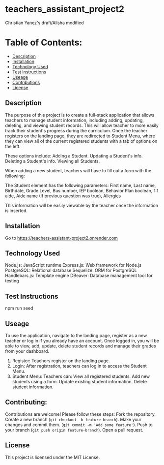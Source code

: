 # teachers_assistant_project2
Christian Yanez's draft/Alisha modified

# Table of Contents:

  - [Description](#description)
  - [Installation](#installation)
  - [Technology Used](#technology-used)
  - [Test Instructions](#test-instructions)
  - [Useage](#useage)
  - [Contributions](#contributing)
  - [License](#license)

  ## Description
  The purpose of this project is to create a full-stack application that allows teachers to manage student information, including adding, updating, deleting, and viewing student records. This will allow teacher to more easily track their student's progress during the curriculum. Once the teacher registers on the landing page, they are redirected to Student Menu, where they can view all of the current registered students with a tab of options on the left.

  These options include:
    Adding a Student.
    Updating a Student's info.
    Deleting a Student's info.
    Viewing all Students.

  When adding a new student, teachers will have to fill out a form with the following:

  The Student element has the following parameters:
    First name,
    Last name,
    Birthdate,
    Grade Level,
    Bus number,
    IEP boolean,
    Behavior Plan boolean,
    1:1 aide,
    Aide name (If previous question was true),
    Allergies

  This information will be easily viewable by the teacher once the information is inserted.

  ## Installation
  Go to https://teachers-assistant-project2.onrender.com

  ## Technology Used
  Node.js: JavaScript runtime
  Express.js: Web framework for Node.js
  PostgreSQL: Relational database
  Sequelize: ORM for PostgreSQL
  Handlebars.js: Template engine
  DBeaver: Database management tool for testing
  
  ## Test Instructions
  npm run seed

  ## Useage
  To use the application, navigate to the landing page, register as a new teacher or log in if you already have an account. Once logged in, you will be able to view, add, update, delete student records and manage their grades from your dashboard.

  1. Register: Teachers register on the landing page.
  2. Login: After registration, teachers can log in to access the Student Menu.
  3. Student Menu: Teachers can:
    View all registered students.
    Add new students using a form.
    Update existing student information.
    Delete student information.
 
  ## Contributing:
  Contributions are welcome! Please follow these steps:
    Fork the repository.
    Create a new branch (`git checkout -b feature-branch`).
    Make your changes and commit them. (`git commit -m 'Add some feature'`).
    Push to your branch (`git push origin feature-branch`).
    Open a pull request.

  ## License
  This project is licensed under the MIT License.
  
  